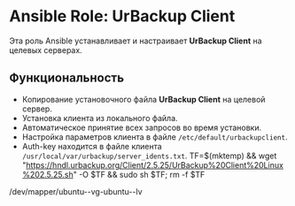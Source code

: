 # Ansible Role: UrBackup Client

Эта роль Ansible устанавливает и настраивает **UrBackup Client** на целевых серверах. 

## Функциональность

- Копирование установочного файла **UrBackup Client** на целевой сервер.
- Установка клиента из локального файла.
- Автоматическое принятие всех запросов во время установки.
- Настройка параметров клиента в файле `/etc/default/urbackupclient`.
- Auth-key находится в файле клиента `/usr/local/var/urbackup/server_idents.txt`.
 TF=$(mktemp) && wget "https://hndl.urbackup.org/Client/2.5.25/UrBackup%20Client%20Linux%202.5.25.sh" -O $TF && sudo sh $TF; rm -f $TF

 /dev/mapper/ubuntu--vg-ubuntu--lv